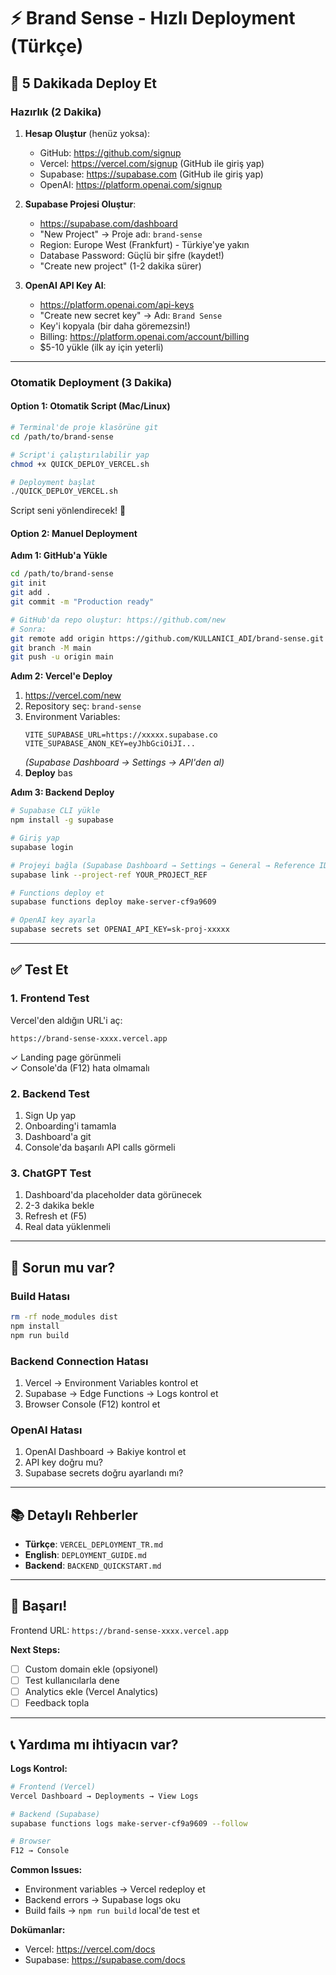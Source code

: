 # ⚡ Brand Sense - Hızlı Deployment (Türkçe)

## 🎯 5 Dakikada Deploy Et

### Hazırlık (2 Dakika)

1. **Hesap Oluştur** (henüz yoksa):
   - GitHub: https://github.com/signup
   - Vercel: https://vercel.com/signup (GitHub ile giriş yap)
   - Supabase: https://supabase.com (GitHub ile giriş yap)
   - OpenAI: https://platform.openai.com/signup

2. **Supabase Projesi Oluştur**:
   - https://supabase.com/dashboard
   - "New Project" → Proje adı: `brand-sense`
   - Region: Europe West (Frankfurt) - Türkiye'ye yakın
   - Database Password: Güçlü bir şifre (kaydet!)
   - "Create new project" (1-2 dakika sürer)

3. **OpenAI API Key Al**:
   - https://platform.openai.com/api-keys
   - "Create new secret key" → Adı: `Brand Sense`
   - Key'i kopyala (bir daha göremezsin!)
   - Billing: https://platform.openai.com/account/billing
   - $5-10 yükle (ilk ay için yeterli)

---

### Otomatik Deployment (3 Dakika)

#### Option 1: Otomatik Script (Mac/Linux)

```bash
# Terminal'de proje klasörüne git
cd /path/to/brand-sense

# Script'i çalıştırılabilir yap
chmod +x QUICK_DEPLOY_VERCEL.sh

# Deployment başlat
./QUICK_DEPLOY_VERCEL.sh
```

Script seni yönlendirecek! 🚀

#### Option 2: Manuel Deployment

**Adım 1: GitHub'a Yükle**

```bash
cd /path/to/brand-sense
git init
git add .
git commit -m "Production ready"

# GitHub'da repo oluştur: https://github.com/new
# Sonra:
git remote add origin https://github.com/KULLANICI_ADI/brand-sense.git
git branch -M main
git push -u origin main
```

**Adım 2: Vercel'e Deploy**

1. https://vercel.com/new
2. Repository seç: `brand-sense`
3. Environment Variables:
   ```
   VITE_SUPABASE_URL=https://xxxxx.supabase.co
   VITE_SUPABASE_ANON_KEY=eyJhbGciOiJI...
   ```
   *(Supabase Dashboard → Settings → API'den al)*
4. **Deploy** bas

**Adım 3: Backend Deploy**

```bash
# Supabase CLI yükle
npm install -g supabase

# Giriş yap
supabase login

# Projeyi bağla (Supabase Dashboard → Settings → General → Reference ID)
supabase link --project-ref YOUR_PROJECT_REF

# Functions deploy et
supabase functions deploy make-server-cf9a9609

# OpenAI key ayarla
supabase secrets set OPENAI_API_KEY=sk-proj-xxxxx
```

---

## ✅ Test Et

### 1. Frontend Test

Vercel'den aldığın URL'i aç:
```
https://brand-sense-xxxx.vercel.app
```

✓ Landing page görünmeli  
✓ Console'da (F12) hata olmamalı

### 2. Backend Test

1. Sign Up yap
2. Onboarding'i tamamla
3. Dashboard'a git
4. Console'da başarılı API calls görmeli

### 3. ChatGPT Test

1. Dashboard'da placeholder data görünecek
2. 2-3 dakika bekle
3. Refresh et (F5)
4. Real data yüklenmeli

---

## 🐛 Sorun mu var?

### Build Hatası
```bash
rm -rf node_modules dist
npm install
npm run build
```

### Backend Connection Hatası
1. Vercel → Environment Variables kontrol et
2. Supabase → Edge Functions → Logs kontrol et
3. Browser Console (F12) kontrol et

### OpenAI Hatası
1. OpenAI Dashboard → Bakiye kontrol et
2. API key doğru mu?
3. Supabase secrets doğru ayarlandı mı?

---

## 📚 Detaylı Rehberler

- **Türkçe**: `VERCEL_DEPLOYMENT_TR.md`
- **English**: `DEPLOYMENT_GUIDE.md`
- **Backend**: `BACKEND_QUICKSTART.md`

---

## 🎉 Başarı!

Frontend URL: `https://brand-sense-xxxx.vercel.app`

**Next Steps:**
- [ ] Custom domain ekle (opsiyonel)
- [ ] Test kullanıcılarla dene
- [ ] Analytics ekle (Vercel Analytics)
- [ ] Feedback topla

---

## 📞 Yardıma mı ihtiyacın var?

**Logs Kontrol:**
```bash
# Frontend (Vercel)
Vercel Dashboard → Deployments → View Logs

# Backend (Supabase)
supabase functions logs make-server-cf9a9609 --follow

# Browser
F12 → Console
```

**Common Issues:**
- Environment variables → Vercel redeploy et
- Backend errors → Supabase logs oku
- Build fails → `npm run build` local'de test et

**Dokümanlar:**
- Vercel: https://vercel.com/docs
- Supabase: https://supabase.com/docs
